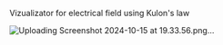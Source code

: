 Vizualizator for electrical field using Kulon's law

![Uploading Screenshot 2024-10-15 at 19.33.56.png…]()



